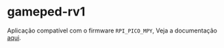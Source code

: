 # **gameped-rv1**


Aplicação compatível com o firmware `RPI_PICO_MPY`, Veja a documentação [aqui](../firmware/RPI_PICO_MPY/README.md).
